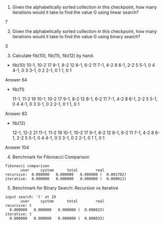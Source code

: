 1. Given the alphabetically sorted collection in this checkpoint, how many iterations would it take to find the value G using linear search?

7

2. Given the alphabetically sorted collection in this checkpoint, how many iterations would it take to find the value G using binary search?

3

3. Calculate fib(10), fib(11), fib(12) by hand.
- fib(10)
  10-1, 10-2  17
  9-1, 8-2    12
  8-1, 6-2    11
  7-1, 4-2    8
  6-1, 2-2    5
  5-1, 0      4
  4-1, 0      3
  3-1, 0      2
  2-1, 0      1
  1, 0        1

Answer 64

- fib(11)

  11-1, 11-2  19
  10-1, 10-2  17
  9-1, 8-2    12
  8-1, 6-2    11
  7-1, 4-2    8
  6-1, 2-2    5
  5-1, 0      4
  4-1, 0      3
  3-1, 0      2
  2-1, 0      1
  1, 0        1

Answer 83

- fib(12)

  12-1, 12-2  21
  11-1, 11-2  19
  10-1, 10-2  17
  9-1, 8-2    12
  8-1, 6-2    11
  7-1, 4-2    8
  6-1, 2-2    5
  5-1, 0      4
  4-1, 0      3
  3-1, 0      2
  2-1, 0      1
  1, 0        1

Answer 104

4. Benchmark for Fibonacci Comparison
```
fibonacci comparison
       user     system      total        real
recursive:  0.000000   0.000000   0.000000 (  0.001702)
iterative:  0.000000   0.000000   0.000000 (  0.000013)
```

5. Benchmark for Binary Search: Recursive vs Iterative
```
input search: 't' at 19
       user     system      total        real
recursive: t
  0.000000   0.000000   0.000000 (  0.000023)
iterative: t
  0.000000   0.000000   0.000000 (  0.000033)
```